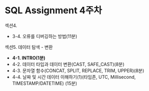# SQL Assignment 4주차

섹션4.

- 3-4. 오류를 디버깅하는 방법(11분)

섹션5. 데이터 탐색 - 변환

- **4-1. INTRO(1분)**
- 4-2. 데이터 타입과 데이터 변환(CAST, SAFE_CAST)(8분)
- 4-3. 문자열 함수(CONCAT, SPLIT, REPLACE, TRIM, UPPER)(8분)
- 4-4. 날짜 및 시간 데이터 이해하기(1)(타임존, UTC, Millisecond, TIMESTAMP/DATETIME) (15분)
